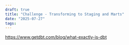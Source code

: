 ```yaml
---
draft: true
title: "Challenge - Transforming to Staging and Marts"
date: "2025-07-27"
tags: 
---
```





https://www.getdbt.com/blog/what-exactly-is-dbt